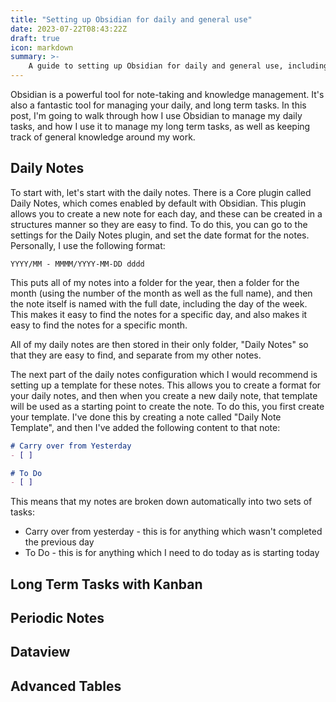 ```yaml
---
title: "Setting up Obsidian for daily and general use"
date: 2023-07-22T08:43:22Z
draft: true
icon: markdown
summary: >-
    A guide to setting up Obsidian for daily and general use, including managing daily tasks, long term tasks, and general knowledge.
---
```


Obsidian is a powerful tool for note-taking and knowledge management. It's also a fantastic tool for managing your daily, and long term tasks. In this post, I'm going to walk through how I use Obsidian to manage my daily tasks, and how I use it to manage my long term tasks, as well as keeping track of general knowledge around my work.

## Daily Notes

To start with, let's start with the daily notes. There is a Core plugin called Daily Notes, which comes enabled by default with Obsidian. This plugin allows you to create a new note for each day, and these can be created in a structures manner so they are easy to find. To do this, you can go to the settings for the Daily Notes plugin, and set the date format for the notes. Personally, I use the following format:

```text
YYYY/MM - MMMM/YYYY-MM-DD dddd
```

This puts all of my notes into a folder for the year, then a folder for the month (using the number of the month as well as the full name), and then the note itself is named with the full date, including the day of the week. This makes it easy to find the notes for a specific day, and also makes it easy to find the notes for a specific month.

All of my daily notes are then stored in their only folder, "Daily Notes" so that they are easy to find, and separate from my other notes.

The next part of the daily notes configuration which I would recommend is setting up a template for these notes. This allows you to create a format for your daily notes, and then when you create a new daily note, that template will be used as a starting point to create the note. To do this, you first create your template. I've done this by creating a note called "Daily Note Template", and then I've added the following content to that note:

```markdown
# Carry over from Yesterday
- [ ] 

# To Do
- [ ] 
```

This means that my notes are broken down automatically into two sets of tasks:

- Carry over from yesterday - this is for anything which wasn't completed the previous day
- To Do - this is for anything which I need to do today as is starting today

## Long Term Tasks with Kanban

## Periodic Notes

## Dataview

## Advanced Tables

